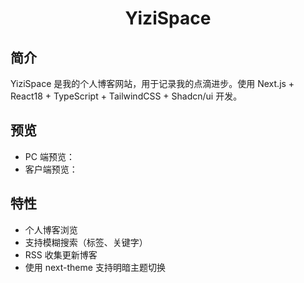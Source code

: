 # <div align="center">YiziSpace</div>

## 简介

YiziSpace 是我的个人博客网站，用于记录我的点滴进步。使用 Next.js + React18 + TypeScript + TailwindCSS + Shadcn/ui 开发。

## 预览

- PC 端预览：
- 客户端预览：

## 特性

- 个人博客浏览
- 支持模糊搜索（标签、关键字）
- RSS 收集更新博客
- 使用 next-theme 支持明暗主题切换
